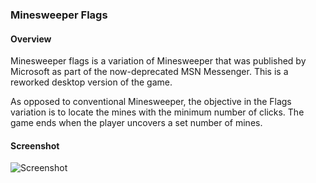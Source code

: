### Minesweeper Flags

#### Overview

Minesweeper flags is a variation of Minesweeper that was published by Microsoft as part of the now-deprecated MSN Messenger. This is a reworked desktop version of the game.

As opposed to conventional Minesweeper, the objective in the Flags variation is to locate the mines with the minimum number of clicks. The game ends when the player uncovers a set number of mines.

#### Screenshot

![Screenshot](https://raw.github.com/gtarawneh/minesweeperflags/master/screenshots/screenshot1.png "GUI")
